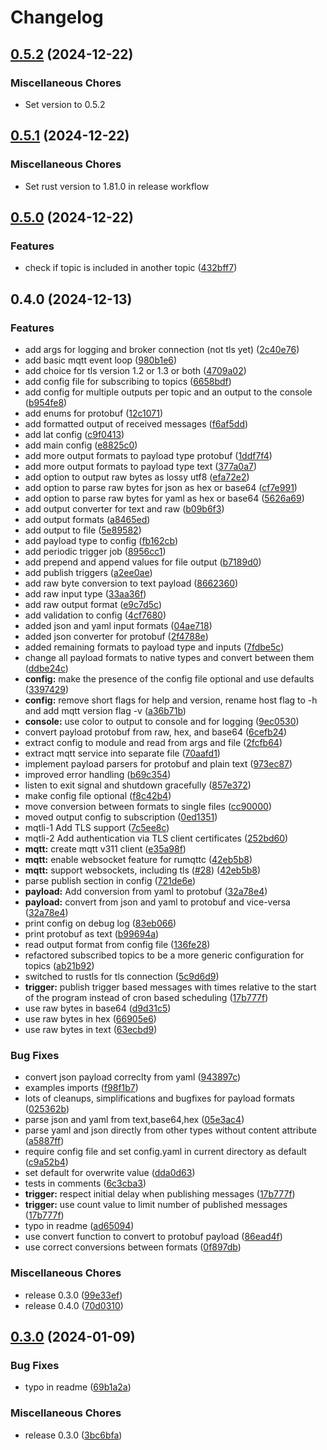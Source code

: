 # Changelog

## [0.5.2](https://github.com/kaans/mqtli/compare/v0.5.1...v0.5.2) (2024-12-22)


### Miscellaneous Chores

* Set version to 0.5.2

## [0.5.1](https://github.com/kaans/mqtli/compare/v0.5.0...v0.5.1) (2024-12-22)


### Miscellaneous Chores

* Set rust version to 1.81.0 in release workflow


## [0.5.0](https://github.com/kaans/mqtli/compare/v0.4.0...v0.5.0) (2024-12-22)


### Features

* check if topic is included in another topic ([432bff7](https://github.com/kaans/mqtli/commit/432bff7799237130858c3aaad89d805f3e7883d3))

## 0.4.0 (2024-12-13)


### Features

* add args for logging and broker connection (not tls yet) ([2c40e76](https://github.com/kaans/mqtli/commit/2c40e76a531f749e215fa96efef5920070bcfa3f))
* add basic mqtt event loop ([980b1e6](https://github.com/kaans/mqtli/commit/980b1e6c2417e56d2f1e400fdf247aff3ce22ee8))
* add choice for tls version 1.2 or 1.3 or both ([4709a02](https://github.com/kaans/mqtli/commit/4709a028f79eb9479d1ccacd648cbc1efd8eab08))
* add config file for subscribing to topics ([6658bdf](https://github.com/kaans/mqtli/commit/6658bdfee99df80611bde91b4a64cc2d35833859))
* add config for multiple outputs per topic and an output to the console ([b954fe8](https://github.com/kaans/mqtli/commit/b954fe8a6c93066d19b55fa71a023a14db16af35))
* add enums for protobuf ([12c1071](https://github.com/kaans/mqtli/commit/12c107182456e3b352b1f43e6f2bf91c4323d155))
* add formatted output of received messages ([f6af5dd](https://github.com/kaans/mqtli/commit/f6af5ddad39936a64b831b099fc5ca2e45921b8a))
* add lat config ([c9f0413](https://github.com/kaans/mqtli/commit/c9f0413b92d52c96a99944f7dd76a2c14a5492af))
* add main config ([e8825c0](https://github.com/kaans/mqtli/commit/e8825c06399f6cdcb8fa3c354cd91e61633b2a05))
* add more output formats to payload type protobuf ([1ddf7f4](https://github.com/kaans/mqtli/commit/1ddf7f46f08a9c474833f45a5e913eb47460554c))
* add more output formats to payload type text ([377a0a7](https://github.com/kaans/mqtli/commit/377a0a78eb2e6eaa63de6f12973c2c27b78abaef))
* add option to output raw bytes as lossy utf8 ([efa72e2](https://github.com/kaans/mqtli/commit/efa72e2475454f68ec348973151470ef721bc76f))
* add option to parse raw bytes for json as hex or base64 ([cf7e991](https://github.com/kaans/mqtli/commit/cf7e99110beef832816e7e13ddd455314be361ba))
* add option to parse raw bytes for yaml as hex or base64 ([5626a69](https://github.com/kaans/mqtli/commit/5626a69b4e7c48ebd9f42254671e5eee14d0d891))
* add output converter for text and raw ([b09b6f3](https://github.com/kaans/mqtli/commit/b09b6f3b3c5ce9915bd58e44474a85fb42b83bb1))
* add output formats ([a8465ed](https://github.com/kaans/mqtli/commit/a8465edcb7c077f772c1422d566e541a09d248a4))
* add output to file ([5e89582](https://github.com/kaans/mqtli/commit/5e89582fee19ec9e3093afbd666037c873417905))
* add payload type to config ([fb162cb](https://github.com/kaans/mqtli/commit/fb162cb6293fd391499d47ac878d83a96f41929c))
* add periodic trigger job ([8956cc1](https://github.com/kaans/mqtli/commit/8956cc1a2e4761c5c84d2f6538fa764c4ac91ab6))
* add prepend and append values for file output ([b7189d0](https://github.com/kaans/mqtli/commit/b7189d0642174bc815551fa067a6167feda6523d))
* add publish triggers ([a2ee0ae](https://github.com/kaans/mqtli/commit/a2ee0aeeade523daa662ce14bd238d0a5a4c6ba7))
* add raw byte conversion to text payload ([8662360](https://github.com/kaans/mqtli/commit/866236069b91082db742f35fa89971e872864f36))
* add raw input type ([33aa36f](https://github.com/kaans/mqtli/commit/33aa36f76c0538e34d71880c3543f0f7b5638ff9))
* add raw output format ([e9c7d5c](https://github.com/kaans/mqtli/commit/e9c7d5c619db5eccce21e023b02939f44328d891))
* add validation to config ([4cf7680](https://github.com/kaans/mqtli/commit/4cf7680b5ad67177bbdb5b4fafdb7f99de07b7a2))
* added json and yaml input formats ([04ae718](https://github.com/kaans/mqtli/commit/04ae718f8ea150c04a83804ccc00ee37f2852b8e))
* added json converter for protobuf ([2f4788e](https://github.com/kaans/mqtli/commit/2f4788e731a5fd18e9bfa57a2a370daece058cbf))
* added remaining formats to payload type and inputs ([7fdbe5c](https://github.com/kaans/mqtli/commit/7fdbe5cfa13217262985919239d390386005c916))
* change all payload formats to native types and convert between them ([ddbe24c](https://github.com/kaans/mqtli/commit/ddbe24cf629520f93970c969351f06fe3d1445df))
* **config:** make the presence of the config file optional and use defaults ([3397429](https://github.com/kaans/mqtli/commit/3397429f2cc14c09636155b0784d3d52d560ed80))
* **config:** remove short flags for help and version, rename host flag to -h and add mqtt version flag -v ([a36b71b](https://github.com/kaans/mqtli/commit/a36b71b1c565d296f79a587ae2fbb0ff62e25119))
* **console:** use color to output to console and for logging ([9ec0530](https://github.com/kaans/mqtli/commit/9ec0530d563eb66f7a2dc569c0a286587aa2a1b6))
* convert payload protobuf from raw, hex, and base64 ([6cefb24](https://github.com/kaans/mqtli/commit/6cefb240e1ae5890b089ac22fa65bfaaaa07924f))
* extract config to module and read from args and file ([2fcfb64](https://github.com/kaans/mqtli/commit/2fcfb646f9c59acde6edf6fa2c76218b372d75e2))
* extract mqtt service into separate file ([70aafd1](https://github.com/kaans/mqtli/commit/70aafd15ae15df9248924a2ec1d8b43b5f725d14))
* implement payload parsers for protobuf and plain text ([973ec87](https://github.com/kaans/mqtli/commit/973ec8723d077e63cf515f3078c8c7db7fd9e05a))
* improved error handling ([b69c354](https://github.com/kaans/mqtli/commit/b69c354ec9ae7cf5c7d31ebc663eca74b0c4ffeb))
* listen to exit signal and shutdown gracefully ([857e372](https://github.com/kaans/mqtli/commit/857e37252a580c0f791207e13d8cda409b84c9a2))
* make config file optional ([f8c42b4](https://github.com/kaans/mqtli/commit/f8c42b44e326bdb5df25d7d5b07b1a0c71faf16a))
* move conversion between formats to single files ([cc90000](https://github.com/kaans/mqtli/commit/cc900003e22f2d3c4ad55a3e9cec1f7cfcd3601c))
* moved output config to subscription ([0ed1351](https://github.com/kaans/mqtli/commit/0ed13518153c3d614ffbf3d1a2f8f25b835ef70f))
* mqtli-1 Add TLS support ([7c5ee8c](https://github.com/kaans/mqtli/commit/7c5ee8c5c5f072d81790c263c678650b66dbf7ac))
* mqtli-2 Add authentication via TLS client certificates ([252bd60](https://github.com/kaans/mqtli/commit/252bd6062ef7f35b024e0bfc95b22d9bdb6ae3da))
* **mqtt:** create mqtt v311 client ([e35a98f](https://github.com/kaans/mqtli/commit/e35a98f5d63c008d4cedf9eb82eb25b51aa6388e))
* **mqtt:** enable websocket feature for rumqttc ([42eb5b8](https://github.com/kaans/mqtli/commit/42eb5b839746b785f91a2eafe84b9e301392f980))
* **mqtt:** support websockets, including tls ([#28](https://github.com/kaans/mqtli/issues/28)) ([42eb5b8](https://github.com/kaans/mqtli/commit/42eb5b839746b785f91a2eafe84b9e301392f980))
* parse publish section in config ([721de6e](https://github.com/kaans/mqtli/commit/721de6e0f9bd45eb804300c0b0722fe8de01f240))
* **payload:** Add conversion from yaml to protobuf ([32a78e4](https://github.com/kaans/mqtli/commit/32a78e4968b615492c072a8028fe941e62c61c5e))
* **payload:** convert from json and yaml to protobuf and vice-versa ([32a78e4](https://github.com/kaans/mqtli/commit/32a78e4968b615492c072a8028fe941e62c61c5e))
* print config on debug log ([83eb066](https://github.com/kaans/mqtli/commit/83eb06619f2522c29dcaf3382e2f1c0f15003ecb))
* print protobuf as text ([b99694a](https://github.com/kaans/mqtli/commit/b99694a7e0246762e1d0e16b035961af0d79e66f))
* read output format from config file ([136fe28](https://github.com/kaans/mqtli/commit/136fe28ecb6d7ebe114e8fba20cff863224343ac))
* refactored subscribed topics to be a more generic configuration for topics ([ab21b92](https://github.com/kaans/mqtli/commit/ab21b92ed546c9c18b1d7ef4fa489239c3dba2a6))
* switched to rustls for tls connection ([5c9d6d9](https://github.com/kaans/mqtli/commit/5c9d6d9b113bfa7645023cc09a834be34d7a6f80))
* **trigger:** publish trigger based messages with times relative to the start of the program instead of cron based scheduling ([17b777f](https://github.com/kaans/mqtli/commit/17b777f63d747c2740a5ddeb9c6ee4a0b8129f77))
* use raw bytes in base64 ([d9d31c5](https://github.com/kaans/mqtli/commit/d9d31c55e4260a84672c61b4e15f1b13da59a58a))
* use raw bytes in hex ([66905e6](https://github.com/kaans/mqtli/commit/66905e692962ba5d3da0f144167a2f580d4c9588))
* use raw bytes in text ([63ecbd9](https://github.com/kaans/mqtli/commit/63ecbd91261c7c211608a194a351e670373cb2f9))


### Bug Fixes

* convert json payload correclty from yaml ([943897c](https://github.com/kaans/mqtli/commit/943897cb9170bd01274d7917bb600957297d8256))
* examples imports ([f98f1b7](https://github.com/kaans/mqtli/commit/f98f1b7488746202222798c30624fef0d996361b))
* lots of cleanups, simplifications and bugfixes for payload formats ([025362b](https://github.com/kaans/mqtli/commit/025362b4cb9481d7381887ad9ce92dfc1631533e))
* parse json and yaml from text,base64,hex ([05e3ac4](https://github.com/kaans/mqtli/commit/05e3ac4dfc7e382a18c633e8b4abf780818e498e))
* parse yaml and json directly from other types without content attribute ([a5887ff](https://github.com/kaans/mqtli/commit/a5887ff581c8a251e0840c88fa883abd55478676))
* require config file and set config.yaml in current directory as default ([c9a52b4](https://github.com/kaans/mqtli/commit/c9a52b46fc3434cc55d0b1304d9876241b848c2e))
* set default for overwrite value ([dda0d63](https://github.com/kaans/mqtli/commit/dda0d63c40d4f511d7a2dc7fbb2ae708126913da))
* tests in comments ([6c3cba3](https://github.com/kaans/mqtli/commit/6c3cba35406cf0a984594ec0e2dbf3eeb21e3498))
* **trigger:** respect initial delay when publishing messages ([17b777f](https://github.com/kaans/mqtli/commit/17b777f63d747c2740a5ddeb9c6ee4a0b8129f77))
* **trigger:** use count value to limit number of published messages ([17b777f](https://github.com/kaans/mqtli/commit/17b777f63d747c2740a5ddeb9c6ee4a0b8129f77))
* typo in readme ([ad65094](https://github.com/kaans/mqtli/commit/ad650948da47adcaa6a2e8e870a9e07a95ef3779))
* use convert function to convert to protobuf payload ([86ead4f](https://github.com/kaans/mqtli/commit/86ead4f1e48e66f84122f940ca35dfcd6557e8ec))
* use correct conversions between formats ([0f897db](https://github.com/kaans/mqtli/commit/0f897dbe60d74918b6f0dbe65a695fbedc6ecd7d))


### Miscellaneous Chores

* release 0.3.0 ([99e33ef](https://github.com/kaans/mqtli/commit/99e33efa1205bb0eb920c2b966e4a5da5815bfe3))
* release 0.4.0 ([70d0310](https://github.com/kaans/mqtli/commit/70d031015c0e0ceeb5d01bae5147a4d1b5bae457))

## [0.3.0](https://github.com/kaans/mqtli/compare/v0.2.0...v0.3.0) (2024-01-09)


### Bug Fixes

* typo in readme ([69b1a2a](https://github.com/kaans/mqtli/commit/69b1a2a89f1fa7a6a194e850be97a7cc3c1aa1dc))


### Miscellaneous Chores

* release 0.3.0 ([3bc6bfa](https://github.com/kaans/mqtli/commit/3bc6bfaf72094b387e82f54514341259c557557b))
